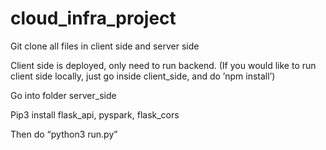 # cloud_infra_project
Git clone all files in client side and server side 

Client side is deployed, only need to run backend. (If you would like to run client side locally, just go inside client_side, and do ’npm install’)

Go into folder server_side

Pip3 install flask_api, pyspark, flask_cors

Then do “python3 run.py”
